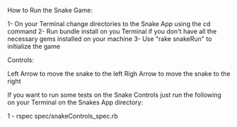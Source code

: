 How to Run the Snake Game:

1- On your Terminal change directories to the Snake App using the cd command
2- Run bundle install on you Terminal if you don't have all the necessary gems installed on your machine
3- Use "rake snakeRun" to initialize the game


Controls:

Left Arrow to move the snake to the left
Righ Arrow to move the snake to the right

If you want to run some tests on the Snake Controls just run the following on your Terminal on the Snakes App directory:

1 - rspec spec/snakeControls_spec.rb
